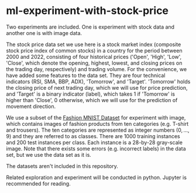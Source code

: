 # ml-experiment-with-stock-price

Two experiments are included. One is experiment with stock data and another one is with image data.

The stock price data set we use here is a stock market index (composite stock price index of common stocks) in a country for the period between 2000 and 2022, consisting of four historical prices ('Open', 'High', 'Low', 'Close', which denote the opening, highest, lowest, and closing prices on the trading day, respectively) and trading volume. For the convenience, we have added some features to the data set. They are four technical indicators (RSI, SMA, BBP, ADX), 'Tomorrow', and 'Target'. 'Tomorrow' holds the closing price of next trading day, which we will use for price prediction, and 'Target' is a binary indicator (label), which takes 1 if 'Tomorrow' is higher than 'Close', 0 otherwise, which we will use for the prediction of movement direction.

We use a subset of the [Fashion MNIST Dataset](https://github.com/zalandoresearch/fashion-mnist) for experiment with image, which contains images of fashion products from ten categories (e.g. T-shirt and trousers). The ten categories are represented as integer numbers ($0,\ldots,9$) and they are referred to as classes. There are 1000 training instances and 200 test instances per class. Each instance is a 28-by-28 gray-scale image. Note that there exists some errors (e.g. incorrect labels) in the data set, but we use the data set as it is.

The datasets aren't included in this repository.

Related exploration and experiment will be conducted in python. Jupyter is recommended for reading.